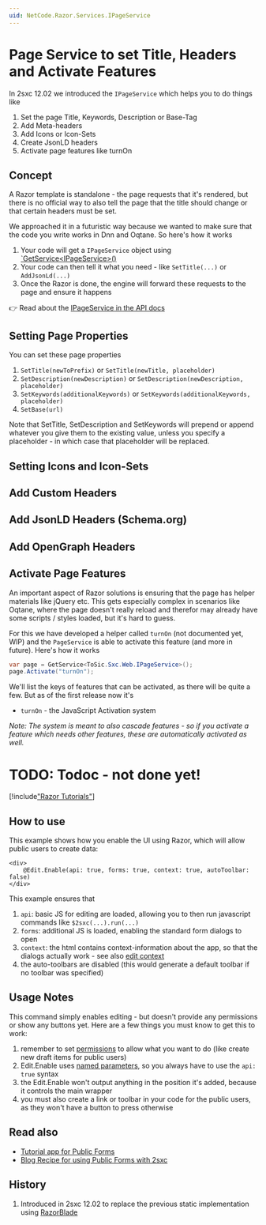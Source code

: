 ```yaml
---
uid: NetCode.Razor.Services.IPageService
---
```


# Page Service to set Title, Headers and Activate Features

In 2sxc 12.02 we introduced the `IPageService` which helps you to do things like

1. Set the page Title, Keywords, Description or Base-Tag
1. Add Meta-headers
1. Add Icons or Icon-Sets
1. Create JsonLD headers
1. Activate page features like turnOn


## Concept

A Razor template is standalone - the page requests that it's rendered, but there is no official way to also tell the page that the title should change or that certain headers must be set. 

We approached it in a futuristic way because we wanted to make sure that the code you write works in Dnn and Oqtane. So here's how it works

1. Your code will get a `IPageService` object using [`GetService\<IPageService\>()](xref:NetCode.DynamicCode.GetService)
1. Your code can then tell it what you need - like `SetTitle(...)` or `AddJsonLd(...)`
1. Once the Razor is done, the engine will forward these requests to the page and ensure it happens

👉 Read about the [IPageService in the API docs](xref:ToSic.Sxc.Web.IPageService)

## Setting Page Properties

You can set these page properties

1. `SetTitle(newToPrefix)` or `SetTitle(newTitle, placeholder)`
1. `SetDescription(newDescription)` or `SetDescription(newDescription, placeholder)`
1. `SetKeywords(additionalKeywords)` or `SetKeywords(additionalKeywords, placeholder)`
1. `SetBase(url)`

Note that SetTitle, SetDescription and SetKeywords will prepend or append whatever you give them to the existing value, unless you specify a placeholder - in which case that placeholder will be replaced. 

## Setting Icons and Icon-Sets


## Add Custom Headers


## Add JsonLD Headers (Schema.org)


## Add OpenGraph Headers



## Activate Page Features

An important aspect of Razor solutions is ensuring that the page has helper materials like jQuery etc. 
This gets especially complex in scenarios like Oqtane, where the page doesn't really reload and therefor may already have some scripts / styles loaded, but it's hard to guess. 

For this we have developed a helper called `turnOn` (not documented yet, WIP) and the `PageService` is able to activate this feature (and more in future). Here's how it works

```c#
var page = GetService<ToSic.Sxc.Web.IPageService>();
page.Activate("turnOn");
```

We'll list the keys of features that can be activated, as there will be quite a few. But as of the first release now it's

* `turnOn` - the JavaScript Activation system

_Note: The system is meant to also cascade features - so if you activate a feature which needs other features, these are automatically activated as well._


# TODO: Todoc - not done yet!






[!include["Razor Tutorials"](~/shared/tutorials/razor.md)]


## How to use

This example shows how you enable the UI using Razor, which will allow public users to create data:

```razor
<div>
    @Edit.Enable(api: true, forms: true, context: true, autoToolbar: false)
</div>
```

This example ensures that

1. `api`: basic JS for editing are loaded, allowing you to then run javascript commands like `$2sxc(...).run(...)`
1. `forms`: additional JS is loaded, enabling the standard form dialogs to open
1. `context`: the html contains context-information about the app, so that the dialogs actually work - see also [edit context](xref:Basics.Browser.EditUx.EditContext)
1. the auto-toolbars are disabled (this would generate a default toolbar if no toolbar was specified)

## Usage Notes

This command simply enables editing - but doesn't provide any permissions or show any buttons yet. Here are a few things you must know to get this to work:

1. remember to set [permissions](xref:Basics.Cms.Permissions.Index) to allow what you want to do (like create new draft items for public users)
1. Edit.Enable uses [named parameters](xref:NetCode.Conventions.NamedParameters), so you always have to use the `api: true` syntax
1. the Edit.Enable won't output anything in the position it's added, because it controls the main wrapper
1. you must also create a link or toolbar in your code for the public users, as they won't have a button to press otherwise


## Read also

* [Tutorial app for Public Forms](https://2sxc.org/en/apps/app/tutorial-public-forms-with-2sxc-9-30)
* [Blog Recipe for using Public Forms with 2sxc](https://2sxc.org/en/blog/post/recipe-create-public-forms-with-2sxc)


## History

1. Introduced in 2sxc 12.02 to replace the previous static implementation using [RazorBlade](xref:NetCode.RazorBlade.Index)

